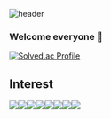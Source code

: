 
<!--
**laketree2/laketree2** is a ✨ _special_ ✨ repository because its `README.md` (this file) appears on your GitHub profile.

Here are some ideas to get you started:

- 🔭 I’m currently working on ...
- 🌱 I’m currently learning ...
- 👯 I’m looking to collaborate on ...
- 🤔 I’m looking for help with ...
- 💬 Ask me about ...
- 📫 How to reach me: ...
- 😄 Pronouns: ...
- ⚡ Fun fact: ...
-->

<div align = "left">
  
![header](https://capsule-render.vercel.app/api?type=waving&color=timeGradient&text=JuhaKim%20&animation=twinkling&fontSize=50&fontAlignY=40&fontAlign=82&height=200)

### Welcome everyone 👋
[![Solved.ac Profile](http://mazassumnida.wtf/api/v2/generate_badge?boj=laketree2)](https://solved.ac/백준아이디/)
##  Interest
<div style="display:flex; flex-direction:row;">
    <img src="https://img.shields.io/badge/Java-007396?style=for-the-badge&logo=Java&logoColor=white"> 
    <img src="https://img.shields.io/badge/javascript-F7DF1E?style=flat-square&logo=javascript&logoColor=black"> 
    <img src="https://img.shields.io/badge/python-3776AB?style=flat-square&logo=python&logoColor=white"> 
    <!--<img src="https://img.shields.io/badge/Gradle-02303A?style=for-the-badge&logo=gradle&logoColor=white"> -->
  <br>
    <img src="https://img.shields.io/badge/oracle-F80000?style=for-the-badge&logo=oracle&logoColor=white"> 
    <img src="https://img.shields.io/badge/mysql-4479A1?style=for-the-badge&logo=mysql&logoColor=white"> 
    <img src="https://img.shields.io/badge/linux-FCC624?style=for-the-badge&logo=linux&logoColor=black"> 
<!--     <img src="https://img.shields.io/badge/Amazon AWS-232F3E?style=for-the-badge&logo=amazon aws&logoColor=white">  -->
    <br>
    <img src="https://img.shields.io/badge/html5-E34F26?style=flat-square&logo=html5&logoColor=white"> 
    <img src="https://img.shields.io/badge/css-1572B6?style=flat-square&logo=css3&logoColor=white"> 
    <br>
</div><br>
<!--
<a href="https://github.com/laketree2/github-readme-stats">
<!--   <img height=200 align="center" src="https://github-readme-stats.vercel.app/api?username=laketree2" /> -->
<!-- </a> -->
<!--
<a href="https://github.com/laketree2/convoychat">
<!--   <img height=200 align="center" src="https://github-readme-stats.vercel.app/api/top-langs?username=laketree2&layout=compact&langs_count=8&card_width=320" /> -->
<!-- </a> -->

</div>

